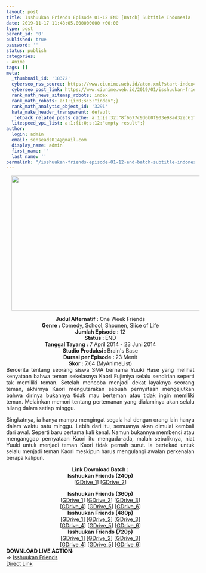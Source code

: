 ```yaml
---
layout: post
title: Isshuukan Friends Episode 01-12 END [Batch] Subtitle Indonesia
date: 2019-11-17 11:48:05.000000000 +00:00
type: post
parent_id: '0'
published: true
password: ''
status: publish
categories:
- Anime
tags: []
meta:
  _thumbnail_id: '18372'
  cyberseo_rss_source: https://www.ciunime.web.id/atom.xml?start-index=1801&max-results=150
  cyberseo_post_link: https://www.ciunime.web.id/2019/01/isshuukan-friends-episode-01-12-end.html
  rank_math_news_sitemap_robots: index
  rank_math_robots: a:1:{i:0;s:5:"index";}
  rank_math_analytic_object_id: '3291'
  kata_make_header_transparent: default
  _jetpack_related_posts_cache: a:1:{s:32:"8f6677c9d6b0f903e98ad32ec61f8deb";a:2:{s:7:"expires";i:1663309637;s:7:"payload";a:0:{}}}
  litespeed_vpi_list: a:1:{i:0;s:12:"empty result";}
author:
  login: admin
  email: senseads014@gmail.com
  display_name: admin
  first_name: ''
  last_name: ''
permalink: "/isshuukan-friends-episode-01-12-end-batch-subtitle-indonesia/"
---
```

<div class="separator" style="clear: both; text-align: center;"><a href="https://2.bp.blogspot.com/-6ES2EAdDeeQ/XDRhPfuJIKI/AAAAAAAAGp4/SmilCAwyqBMG-1PUm6XDlTARiwUGWDp0wCLcBGAs/s1600/Isshuukan%2BFriends.jpg" imageanchor="1" style="margin-left: 1em; margin-right: 1em;"><img border="0" data-original-height="720" data-original-width="1280" height="360" src="{{ site.baseurl }}/assets/2019/11/Isshuukan%2BFriends.jpg" width="640" /></a></div>
<p>
<div style="text-align: center;"><b>Judul Alternatif :</b> One Week Friends</div>
<div style="text-align: center;"><b><b>Genre :</b></b> Comedy, School, Shounen, Slice of Life</div>
<div style="text-align: center;"><b>Jumlah Episode :</b> 12<br /><b>Status :&nbsp;</b>END<br /><b>Tanggal Tayang :</b> 7 April 2014 - 23 Juni 2014<br /><b>Studio Produksi : </b>Brain's Base<br /><b>Durasi per Episode :&nbsp;</b>23 Menit</div>
<div style="text-align: center;"><b>Skor :</b> 7.64 (MyAnimeList)</div>
<div style="text-align: justify;"></div>
<div style="text-align: justify;">Bercerita tentang seorang siswa SMA bernama Yuuki Hase yang melihat kenyataan bahwa teman sekelasnya Kaori Fujimiya selalu sendirian seperti tak memiliki teman. Setelah mencoba menjadi dekat layaknya seorang teman, akhirnya Kaori mengutarakan sebuah pernyataan mengejutkan bahwa dirinya bukannya tidak mau berteman atau tidak ingin memiliki teman. Melainkan memori tentang pertemanan yang dialaminya akan selalu hilang dalam setiap minggu.</p>
<p>Singkatnya, ia hanya mampu mengingat segala hal dengan orang lain hanya dalam waktu satu minggu. Lebih dari itu, semuanya akan dimulai kembali dari awal. Seperti baru pertama kali kenal. Namun bukannya membenci atau menganggap pernyataan Kaori itu mengada-ada, malah sebaliknya, niat Yuuki untuk menjadi teman Kaori tidak pernah surut. Ia bertekad untuk selalu menjadi teman Kaori meskipun harus mengulangi awalan perkenalan berapa kalipun.</p></div>
<div style="text-align: justify;"></div>
<div style="text-align: justify;"></div>
<div style="text-align: center;"><b>Link Download Batch :</b></div>
<div style="text-align: center;">
<div style="text-align: center;"><b>Isshuukan Friends (240p)</b></div>
<div style="text-align: center;">[<a href="https://drive.google.com/uc?id=1mOgGK0IFVhB16sZ35wzCvapitnLaSPo3" target="_blank" rel="noopener">GDrive_1</a>] [<a href="https://drive.google.com/uc?id=1Kqu8nEgq1-0wjEFSoxqVRXg9FKmGwF-Z" target="_blank" rel="noopener">GDrive_2</a>]</div>
<p></div>
<div style="text-align: center;"><b>Isshuukan Friends (360p)</b></div>
<div style="text-align: center;">[<a href="https://drive.google.com/uc?id=1z0Ot4mQ1XHEpDajCKk5ac8RqzvQDJva9" target="_blank" rel="noopener">GDrive_1</a>] [<a href="https://drive.google.com/uc?id=1huw7bw0Rm99cQJWv6-FicYymuGtwg8tg" target="_blank" rel="noopener">GDrive_2</a>] [<a href="https://drive.google.com/uc?id=1wiwADGXTEFNJhWDNmXQhvT9CmMwI0AIG" target="_blank" rel="noopener">GDrive_3</a>]<br />[<a href="https://drive.google.com/uc?id=1Op4yi0l-YWdtrOrPIpDNA9cTrFTqF-o4" target="_blank" rel="noopener">GDrive_4</a>] [<a href="https://drive.google.com/uc?id=1bzKKCm0-gG2yJKBnS9sZNRwZvMpukns2" target="_blank" rel="noopener">GDrive_5</a>] [<a href="https://drive.google.com/uc?export=download&amp;id=1cXwryMiCzp8Kcgo1eDYn-j33cL8GEpNH" target="_blank" rel="noopener">GDrive_6</a>]</div>
<div style="text-align: center;"></div>
<div style="text-align: center;"><b>Isshuukan Friends (480p)</b><br />[<a href="https://drive.google.com/uc?id=1l0cJMorCpepARG9eu5wrZdCUii2yoc9W" target="_blank" rel="noopener">GDrive_1</a>] [<a href="https://drive.google.com/uc?id=1MzGIG7I51QPi4--4kel3AWTEsqi8Lf6t" target="_blank" rel="noopener">GDrive_2</a>] [<a href="https://drive.google.com/uc?id=1NHDM8CQbOrBXcLLjF9_JWnYBOt46ity0" target="_blank" rel="noopener">GDrive_3</a>]<br />[<a href="https://drive.google.com/uc?id=1LPdGYOWfrhGPOcqCHww5KqYfMVJI60AF" target="_blank" rel="noopener">GDrive_4</a>] [<a href="https://drive.google.com/uc?id=1Clm4PZarv1H-pAkMhcelPM0zxAhs6Gp-" target="_blank" rel="noopener">GDrive_5</a>] [<a href="https://drive.google.com/uc?id=1hrFxGG3-wtuv-axVLMlFrIwngTJ9JIOX" target="_blank" rel="noopener">GDrive_6</a>]</div>
<div style="text-align: center;"><b>Isshuukan Friends (720p)</b><br />[<a href="https://drive.google.com/uc?id=1z5X6-3TEMvVSZCiEjuALRhPAiopEEowK" target="_blank" rel="noopener">GDrive_1</a>] [<a href="https://drive.google.com/uc?id=1sAmga7jOinABtm_NSnWgStivBaFp-gS7" target="_blank" rel="noopener">GDrive_2</a>] [<a href="https://drive.google.com/uc?id=1BfEqS11RCzWetwuPqnNzaRzCAsCaMay5" target="_blank" rel="noopener">GDrive_3</a>]<br />[<a href="https://drive.google.com/uc?id=1GK0_L9HolsCgM5_FEfHgVN8v4TVBYeXi" target="_blank" rel="noopener">GDrive_4</a>] [<a href="https://drive.google.com/uc?id=1DfM7BLKqMviAAjDhibpJYpnTDtWFCzkJ" target="_blank" rel="noopener">GDrive_5</a>] [<a href="https://drive.google.com/uc?id=1D4kMV49E-yBbjn2RpbMp9Id_1oIhpCxq" target="_blank" rel="noopener">GDrive_6</a>]
<div style="text-align: left;"></div>
<div style="text-align: left;"></div>
<div style="text-align: left;"><b>DOWNLOAD LIVE ACTION:</b></div>
<div style="text-align: left;"></div>
<div style="text-align: left;">=&gt;&nbsp;<a href="https://www.ciunime.web.id/2019/01/isshuukan-friends-live-action-subtitle.html" target="_blank" rel="noopener">Isshuukan Friends</a></div>
<div style="text-align: left;"></div>
</div>
<link rel="stylesheet" href="https://cdnjs.cloudflare.com/ajax/libs/font-awesome/4.7.0/css/font-awesome.min.css" />
<div class="divbtn"> <a href="https://handymansurrender.com/fihup8buzv?key=94550f7ce39444073321dde3b8782f97" class="btn"><i class="fa fa-download"></i> Direct Link</a> </div>
